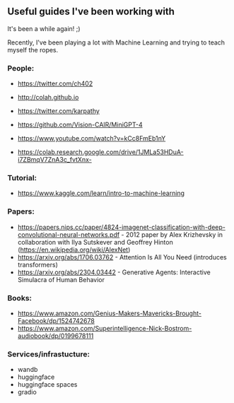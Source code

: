 ## Useful guides I've been working with

It's been a while again! ;)

Recently, I've been playing a lot with Machine Learning and trying to teach myself the ropes.

### People:

* <https://twitter.com/ch402>
* <http://colah.github.io>

* <https://twitter.com/karpathy>
* <https://github.com/Vision-CAIR/MiniGPT-4>
* <https://www.youtube.com/watch?v=kCc8FmEb1nY>
* <https://colab.research.google.com/drive/1JMLa53HDuA-i7ZBmqV7ZnA3c_fvtXnx->


### Tutorial:

* <https://www.kaggle.com/learn/intro-to-machine-learning>


### Papers:

* <https://papers.nips.cc/paper/4824-imagenet-classification-with-deep-convolutional-neural-networks.pdf> - 2012 paper by Alex Krizhevsky in collaboration with Ilya Sutskever and Geoffrey Hinton (<https://en.wikipedia.org/wiki/AlexNet>)
* <https://arxiv.org/abs/1706.03762> - Attention Is All You Need (introduces transformers)
* <https://arxiv.org/abs/2304.03442> - Generative Agents: Interactive Simulacra of Human Behavior

### Books:

* <https://www.amazon.com/Genius-Makers-Mavericks-Brought-Facebook/dp/1524742678>
* <https://www.amazon.com/Superintelligence-Nick-Bostrom-audiobook/dp/0199678111>

### Services/infrastucture:

* wandb
* huggingface
* huggingface spaces
* gradio

